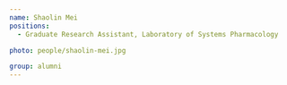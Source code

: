 ```yaml
---
name: Shaolin Mei
positions:
  - Graduate Research Assistant, Laboratory of Systems Pharmacology

photo: people/shaolin-mei.jpg

group: alumni
---
```

